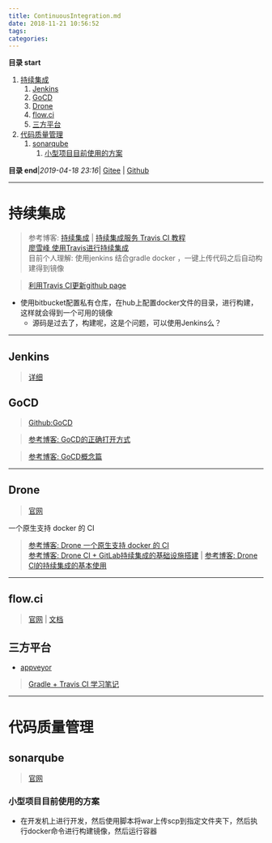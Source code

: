 ```yaml
---
title: ContinuousIntegration.md
date: 2018-11-21 10:56:52
tags: 
categories: 
---
```


**目录 start**
 
1. [持续集成](#持续集成)
    1. [Jenkins](#jenkins)
    1. [GoCD](#gocd)
    1. [Drone](#drone)
    1. [flow.ci](#flowci)
    1. [三方平台](#三方平台)
1. [代码质量管理](#代码质量管理)
    1. [sonarqube](#sonarqube)
        1. [小型项目目前使用的方案](#小型项目目前使用的方案)

**目录 end**|_2019-04-18 23:16_| [Gitee](https://gitee.com/gin9/Memo) | [Github](https://github.com/Kuangcp/Memo)
****************************************
# 持续集成
> 参考博客: [持续集成](http://www.ruanyifeng.com/blog/2015/09/continuous-integration.html) | [持续集成服务 Travis CI 教程](http://www.ruanyifeng.com/blog/2017/12/travis_ci_tutorial.html)  
> [廖雪峰 使用Travis进行持续集成](https://www.liaoxuefeng.com/article/0014631488240837e3633d3d180476cb684ba7c10fda6f6000)  
> 目前个人理解: 使用jenkins 结合gradle docker ，一键上传代码之后自动构建得到镜像

> [利用Travis CI更新github page](https://github.com/steveklabnik/automatically_update_github_pages_with_travis_example)
- 使用bitbucket配置私有仓库，在hub上配置docker文件的目录，进行构建，这样就会得到一个可用的镜像
    - 源码是过去了，构建呢，这是个问题，可以使用Jenkins么？

**************************
## Jenkins
> [详细](Jenkins.md)

## GoCD
> [Github:GoCD](https://github.com/GoCD) 

> [参考博客: GoCD的正确打开方式](https://insights.thoughtworks.cn/the-right-interpretation-of-gocd/)

> [参考博客: GoCD概念篇](http://www.cnblogs.com/elisun/p/7071536.html)
************************
## Drone 
> [官网](https://drone.io/)

一个原生支持 docker 的 CI

> [参考博客: Drone 一个原生支持 docker 的 CI](https://aisensiy.github.io/2017/08/04/drone-best-ci/)  
> [参考博客: Drone CI + GitLab持续集成的基础设施搭建](https://zmcdbp.com/drone-ci-gitlab-base-build/) | [参考博客: Drone CI的持续集成的基本使用](https://zmcdbp.com/drone-ci-basic-use/)

*******************
## flow.ci
> [官网](https://flow.ci/) | [文档](https://github.com/FlowCI/docs/blob/master/intro_base.md)


## 三方平台
- [appveyor](https://ci.appveyor.com/projects)

> [Gradle + Travis CI 学习笔记](https://upupming.site/2018/04/03/gradle-travis/#travis-ci)  

****************************
# 代码质量管理

## sonarqube
> [官网](https://www.sonarqube.org/)

### 小型项目目前使用的方案
- 在开发机上进行开发，然后使用脚本将war上传scp到指定文件夹下，然后执行docker命令进行构建镜像，然后运行容器
